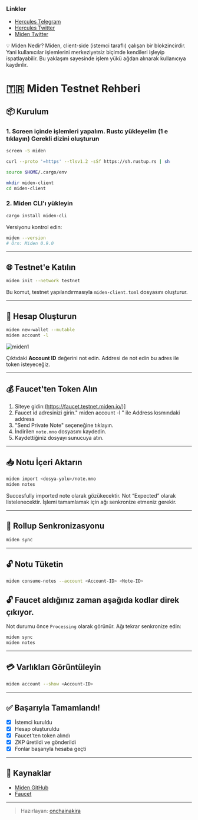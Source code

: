 
### Linkler
 * [Hercules Telegram](https://t.me/HerculesNodeTG)
 * [Hercules Twitter](https://twitter.com/Herculesnode)
 * [Miden Twitter](https://x.com/0xMiden)

💡 Miden Nedir?
Miden, client-side (istemci taraflı) çalışan bir blokzincirdir. Yani kullanıcılar işlemlerini merkeziyetsiz biçimde kendileri işleyip ispatlayabilir. Bu yaklaşım sayesinde işlem yükü ağdan alınarak kullanıcıya kaydırılır.



# 🇹🇷 Miden Testnet Rehberi



## 📦 Kurulum

### 1. Screen içinde işlemleri yapalım. Rustc yükleyelim (1 e tıklayın) Gerekli dizini oluşturun


```bash
screen -S miden
```
```bash
curl --proto '=https' --tlsv1.2 -sSf https://sh.rustup.rs | sh
```
```bash
source $HOME/.cargo/env
```
```bash
mkdir miden-client
cd miden-client
```

### 2. Miden CLI'ı yükleyin

```bash
cargo install miden-cli
```

Versiyonu kontrol edin:

```bash
miden --version
# Örn: Miden 0.9.0
```

---

## 🌐 Testnet'e Katılın

```bash
miden init --network testnet
```

Bu komut, testnet yapılandırmasıyla `miden-client.toml` dosyasını oluşturur.

---

## 👛 Hesap Oluşturun

```bash
miden new-wallet --mutable
miden account -l
```
![miden1](https://github.com/user-attachments/assets/f940972a-32d5-45c2-9f85-1bd787016627)

Çıktıdaki **Account ID** değerini not edin. Addresi de not edin bu adres ile token isteyeceğiz.

---

## 💰 Faucet'ten Token Alın

1. Siteye gidin:(https://faucet.testnet.miden.io/)]
2. Faucet id adresinizi girin." miden account -l " ile Address kısmındaki address
3. "Send Private Note" seçeneğine tıklayın.  
4. İndirilen `note.mno` dosyasını kaydedin.
5. Kaydettiğiniz dosyayı sunucuya atın.

---

## 📥 Notu İçeri Aktarın

```bash
miden import <dosya-yolu>/note.mno
miden notes
```
Succesfully imported note olarak gözükecektir.
Not “Expected” olarak listelenecektir. İşlemi tamamlamak için ağı senkronize etmeniz gerekir.

---

## 🔄 Rollup Senkronizasyonu

```bash
miden sync
```

---

## 🔓 Notu Tüketin

```bash
miden consume-notes --account <Account-ID> <Note-ID>
```
## 🔓 Faucet aldığınız zaman aşağıda kodlar direk çıkıyor.
Not durumu önce `Processing` olarak görünür. Ağı tekrar senkronize edin:

```bash
miden sync
miden notes
```

---

## 💳 Varlıkları Görüntüleyin

```bash
miden account --show <Account-ID>
```

---

## ✅ Başarıyla Tamamlandı!

- [x] İstemci kuruldu  
- [x] Hesap oluşturuldu  
- [x] Faucet'ten token alındı  
- [x] ZKP üretildi ve gönderildi  
- [x] Fonlar başarıyla hesaba geçti  

---

## 🔗 Kaynaklar

- [Miden GitHub](https://github.com/mir-protocol/miden)
- [Faucet](https://faucet.miden.xyz)


---

> Hazırlayan: [onchainakira](https://x.com/onchainakira)

